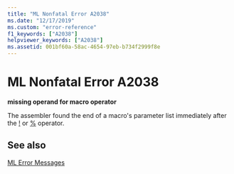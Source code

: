 ```yaml
---
title: "ML Nonfatal Error A2038"
ms.date: "12/17/2019"
ms.custom: "error-reference"
f1_keywords: ["A2038"]
helpviewer_keywords: ["A2038"]
ms.assetid: 001bf60a-58ac-4654-97eb-b734f2999f8e
---
```

# ML Nonfatal Error A2038

**missing operand for macro operator**

The assembler found the end of a macro's parameter list immediately after the [!](../../assembler/masm/operator-logical-not-masm-run-time.md) or [%](../../assembler/masm/operator-percent.md) operator.

## See also

[ML Error Messages](../../assembler/masm/ml-error-messages.md)<br/>